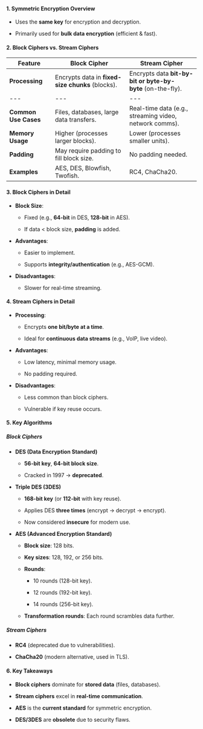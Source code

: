 #### **1\. Symmetric Encryption Overview**

-   Uses the **same key** for encryption and decryption.

-   Primarily used for **bulk data encryption** (efficient & fast).

#### **2\. Block Ciphers vs. Stream Ciphers**

| **Feature** | **Block Cipher** | **Stream Cipher** |
| --- |  --- |  --- |
| **Processing** | Encrypts data in **fixed-size chunks** (blocks). | Encrypts data **bit-by-bit or byte-by-byte** (on-the-fly). |
| --- |  --- |  --- |
| **Common Use Cases** | Files, databases, large data transfers. | Real-time data (e.g., streaming video, network comms). |
| **Memory Usage** | Higher (processes larger blocks). | Lower (processes smaller units). |
| **Padding** | May require padding to fill block size. | No padding needed. |
| **Examples** | AES, DES, Blowfish, Twofish. | RC4, ChaCha20. |

#### **3\. Block Ciphers in Detail**

-   **Block Size**:

    -   Fixed (e.g., **64-bit** in DES, **128-bit** in AES).

    -   If data < block size, **padding** is added.

-   **Advantages**:

    -   Easier to implement.

    -   Supports **integrity/authentication** (e.g., AES-GCM).

-   **Disadvantages**:

    -   Slower for real-time streaming.

#### **4\. Stream Ciphers in Detail**

-   **Processing**:

    -   Encrypts **one bit/byte at a time**.

    -   Ideal for **continuous data streams** (e.g., VoIP, live video).

-   **Advantages**:

    -   Low latency, minimal memory usage.

    -   No padding required.

-   **Disadvantages**:

    -   Less common than block ciphers.

    -   Vulnerable if key reuse occurs.

#### **5\. Key Algorithms**

##### **Block Ciphers**

-   **DES (Data Encryption Standard)**

    -   **56-bit key**, **64-bit block size**.

    -   Cracked in 1997 → **deprecated**.

-   **Triple DES (3DES)**

    -   **168-bit key** (or **112-bit** with key reuse).

    -   Applies DES **three times** (encrypt → decrypt → encrypt).

    -   Now considered **insecure** for modern use.

-   **AES (Advanced Encryption Standard)**

    -   **Block size**: 128 bits.

    -   **Key sizes**: 128, 192, or 256 bits.

    -   **Rounds**:

        -   10 rounds (128-bit key).

        -   12 rounds (192-bit key).

        -   14 rounds (256-bit key).

    -   **Transformation rounds**: Each round scrambles data further.

##### **Stream Ciphers**

-   **RC4** (deprecated due to vulnerabilities).

-   **ChaCha20** (modern alternative, used in TLS).

#### **6\. Key Takeaways**

-   **Block ciphers** dominate for **stored data** (files, databases).

-   **Stream ciphers** excel in **real-time communication**.

-   **AES** is the **current standard** for symmetric encryption.

-   **DES/3DES** are **obsolete** due to security flaws.